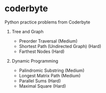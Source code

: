 # coderbyte
Python practice problems from Coderbyte

1. Tree and Graph
   - Preorder Traversal (Medium)
   - Shortest Path (Undirected Graph) (Hard)
   - Farthest Nodes (Hard)

2. Dynamic Programming
   - Palindromic Substring (Medium)
   - Longest Matrix Path (Medium)
   - Parallel Sums (Hard)
   - Maximal Square (Hard)
  
